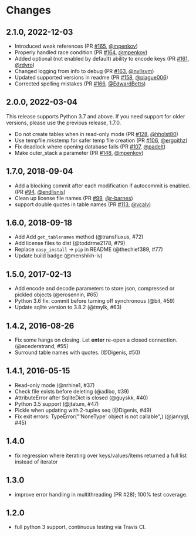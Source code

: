 # Changes

## 2.1.0, 2022-12-03

- Introduced weak references (PR [#165](https://github.com/RaRe-Technologies/sqlitedict/pull/165), [@mpenkov](https://github.com/mpenkov))
- Properly handled race condition (PR [#164](https://github.com/RaRe-Technologies/sqlitedict/pull/164), [@mpenkov](https://github.com/mpenkov))
- Added optional (not enabled by default) ability to encode keys (PR [#161](https://github.com/RaRe-Technologies/sqlitedict/pull/161), [@rdyro](https://github.com/rdyro))
- Changed logging from info to debug (PR [#163](https://github.com/RaRe-Technologies/sqlitedict/pull/163), [@nvllsvm](https://github.com/nvllsvm))
- Updated supported versions in readme (PR [#158](https://github.com/RaRe-Technologies/sqlitedict/pull/158), [@plague006](https://github.com/plague006))
- Corrected spelling mistakes (PR [#166](https://github.com/RaRe-Technologies/sqlitedict/pull/166), [@EdwardBetts](https://github.com/EdwardBetts))

## 2.0.0, 2022-03-04

This release supports Python 3.7 and above.
If you need support for older versions, please use the previous release, 1.7.0.

- Do not create tables when in read-only mode (PR [#128](https://github.com/RaRe-Technologies/sqlitedict/pull/128), [@hholst80](https://github.com/hholst80))
- Use tempfile.mkstemp for safer temp file creation (PR [#106](https://github.com/RaRe-Technologies/sqlitedict/pull/106), [@ergoithz](https://github.com/ergoithz))
- Fix deadlock where opening database fails  (PR [#107](https://github.com/RaRe-Technologies/sqlitedict/pull/107), [@padelt](https://github.com/padelt))
- Make outer_stack a parameter (PR [#148](https://github.com/RaRe-Technologies/sqlitedict/pull/148), [@mpenkov](https://github.com/padelt))

## 1.7.0, 2018-09-04

* Add a blocking commit after each modification if autocommit is enabled. (PR [#94](https://github.com/RaRe-Technologies/sqlitedict/pull/94), [@endlisnis](https://github.com/endlisnis))
* Clean up license file names (PR [#99](https://github.com/RaRe-Technologies/sqlitedict/pull/99), [@r-barnes](https://github.com/r-barnes))
* support double quotes in table names (PR [#113](https://github.com/RaRe-Technologies/sqlitedict/pull/113), [@vcalv](https://github.com/vcalv))

## 1.6.0, 2018-09-18

* Add Add `get_tablenames` method (@transfluxus, #72)
* Add license files to dist (@toddrme2178, #79)
* Replace `easy_install` -> `pip` in README (@thechief389, #77)
* Update build badge (@menshikh-iv)

## 1.5.0, 2017-02-13

* Add encode and decode parameters to store json, compressed or pickled objects (@erosennin, #65)
* Python 3.6 fix: commit before turning off synchronous (@bit, #59)
* Update sqlite version to 3.8.2 (@tmylk, #63)

## 1.4.2, 2016-08-26

* Fix some hangs on closing. Let __enter__ re-open a closed connection. (@ecederstrand, #55)
* Surround table names with quotes. (@Digenis, #50)

## 1.4.1, 2016-05-15

* Read-only mode (@nrhine1, #37)
* Check file exists before deleting (@adibo, #39)
* AttributeError after SqliteDict is closed (@guyskk, #40)
* Python 3.5 support (@jtatum, #47)
* Pickle when updating with 2-tuples seq (@Digenis, #49)
* Fix exit errors: TypeError("'NoneType' object is not callable",) (@janrygl, #45)

## 1.4.0

* fix regression where iterating over keys/values/items returned a full list instead of iterator

## 1.3.0

* improve error handling in multithreading (PR #28); 100% test coverage.

## 1.2.0

* full python 3 support, continuous testing via Travis CI.
